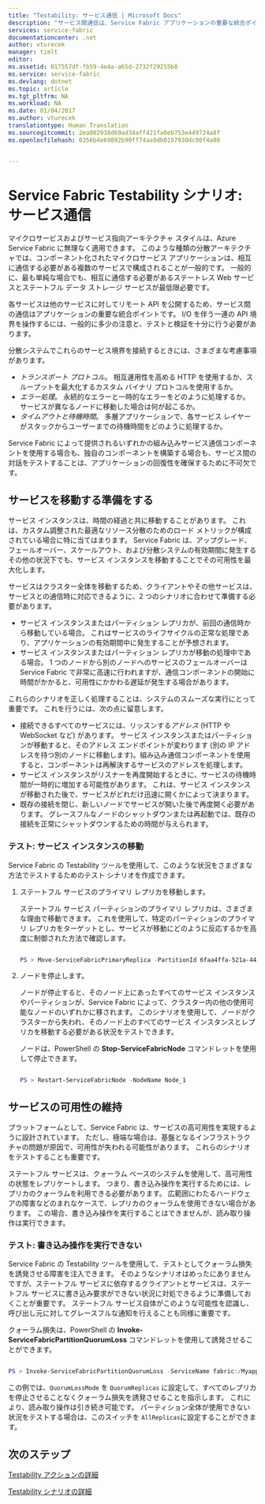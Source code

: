```yaml
---
title: "Testability: サービス通信 | Microsoft Docs"
description: "サービス間通信は、Service Fabric アプリケーションの重要な統合ポイントです。 この記事では、設計の考慮事項とテスト手法について説明します。"
services: service-fabric
documentationcenter: .net
author: vturecek
manager: timlt
editor: 
ms.assetid: 017557df-fb59-4e4a-a65d-2732f29255b8
ms.service: service-fabric
ms.devlang: dotnet
ms.topic: article
ms.tgt_pltfrm: NA
ms.workload: NA
ms.date: 01/04/2017
ms.author: vturecek
translationtype: Human Translation
ms.sourcegitcommit: 2ea002938d69ad34aff421fa0eb753e449724a8f
ms.openlocfilehash: 6356b4e69892b90ff74aa9db0157930dc00f4a08


---
```

# <a name="service-fabric-testability-scenarios-service-communication"></a>Service Fabric Testability シナリオ: サービス通信
マイクロサービスおよびサービス指向アーキテクチャ スタイルは、Azure Service Fabric に無理なく適用できます。 このような種類の分散アーキテクチャでは、コンポーネント化されたマイクロサービス アプリケーションは、相互に通信する必要がある複数のサービスで構成されることが一般的です。 一般的に、最も単純な場合でも、相互に通信する必要があるステートレス Web サービスとステートフル データ ストレージ サービスが最低限必要です。

各サービスは他のサービスに対してリモート API を公開するため、サービス間の通信はアプリケーションの重要な統合ポイントです。 I/O を伴う一連の API 境界を操作するには、一般的に多少の注意と、テストと検証を十分に行う必要があります。

分散システムでこれらのサービス境界を接続するときには、さまざまな考慮事項があります。

* *トランスポート プロトコル*。 相互運用性を高める HTTP を使用するか、スループットを最大化するカスタム バイナリ プロトコルを使用するか。
* *エラー処理*。 永続的なエラーと一時的なエラーをどのように処理するか。 サービスが異なるノードに移動した場合は何が起こるか。
* *タイムアウトと待機時間*。 多層アプリケーションで、各サービス レイヤーがスタックからユーザーまでの待機時間をどのように処理するか。

Service Fabric によって提供されるいずれかの組み込みサービス通信コンポーネントを使用する場合も、独自のコンポーネントを構築する場合も、サービス間の対話をテストすることは、アプリケーションの回復性を確保するために不可欠です。

## <a name="prepare-for-services-to-move"></a>サービスを移動する準備をする
サービス インスタンスは、時間の経過と共に移動することがあります。 これは、カスタム調整された最適なリソース分散のためのロード メトリックが構成されている場合に特に当てはまります。 Service Fabric は、アップグレード、フェールオーバー、スケールアウト、および分散システムの有効期間に発生するその他の状況下でも、サービス インスタンスを移動することでその可用性を最大化します。

サービスはクラスター全体を移動するため、クライアントやその他サービスは、サービスとの通信時に対応できるように、2 つのシナリオに合わせて準備する必要があります。

* サービス インスタンスまたはパーティション レプリカが、前回の通信時から移動している場合。 これはサービスのライフサイクルの正常な処理であり、アプリケーションの有効期間中に発生することが予想されます。
* サービス インスタンスまたはパーティション レプリカが移動の処理中である場合。 1 つのノードから別のノードへのサービスのフェールオーバーは Service Fabric で非常に高速に行われますが、通信コンポーネントの開始に時間がかかると、可用性にかかわる遅延が発生する場合があります。

これらのシナリオを正しく処理することは、システムのスムーズな実行にとって重要です。 これを行うには、次の点に留意します。

* 接続できるすべてのサービスには、リッスンする*アドレス* (HTTP や WebSocket など) があります。 サービス インスタンスまたはパーティションが移動すると、そのアドレス エンドポイントが変わります  (別の IP アドレスを持つ別のノードに移動します)。組み込み通信コンポーネントを使用すると、コンポーネントは再解決するサービスのアドレスを処理します。
* サービス インスタンスがリスナーを再度開始するときに、サービスの待機時間が一時的に増加する可能性があります。 これは、サービス インスタンスが移動された後で、サービスがどれだけ迅速に開くかによって決まります。
* 既存の接続を閉じ、新しいノードでサービスが開いた後で再度開く必要があります。 グレースフルなノードのシャットダウンまたは再起動では、既存の接続を正常にシャットダウンするための時間が与えられます。

### <a name="test-it-move-service-instances"></a>テスト: サービス インスタンスの移動
Service Fabric の Testability ツールを使用して、このような状況をさまざまな方法でテストするためのテスト シナリオを作成できます。

1. ステートフル サービスのプライマリ レプリカを移動します。
   
    ステートフル サービス パーティションのプライマリ レプリカは、さまざまな理由で移動できます。 これを使用して、特定のパーティションのプライマリ レプリカをターゲットとし、サービスが移動にどのように反応するかを高度に制御された方法で確認します。
   
    ```powershell
   
    PS > Move-ServiceFabricPrimaryReplica -PartitionId 6faa4ffa-521a-44e9-8351-dfca0f7e0466 -ServiceName fabric:/MyApplication/MyService
   
    ```
2. ノードを停止します。
   
    ノードが停止すると、そのノード上にあったすべてのサービス インスタンスやパーティションが、Service Fabric によって、クラスター内の他の使用可能なノードのいずれかに移されます。 このシナリオを使用して、ノードがクラスターから失われ、そのノード上のすべてのサービス インスタンスとレプリカを移動する必要がある状況をテストできます。
   
    ノードは、PowerShell の **Stop-ServiceFabricNode** コマンドレットを使用して停止できます。
   
    ```powershell
   
    PS > Restart-ServiceFabricNode -NodeName Node_1
   
    ```

## <a name="maintain-service-availability"></a>サービスの可用性の維持
プラットフォームとして、Service Fabric は、サービスの高可用性を実現するように設計されています。 ただし、極端な場合は、基盤となるインフラストラクチャの問題が原因で、可用性が失われる可能性があります。 これらのシナリオをテストすることも重要です。

ステートフル サービスは、クォーラム ベースのシステムを使用して、高可用性の状態をレプリケートします。 つまり、書き込み操作を実行するためには、レプリカのクォーラムを利用できる必要があります。 広範囲にわたるハードウェアの障害などのまれなケースで、レプリカのクォーラムを使用できない場合があります。 この場合、書き込み操作を実行することはできませんが、読み取り操作は実行できます。

### <a name="test-it-write-operation-unavailability"></a>テスト: 書き込み操作を実行できない
Service Fabric の Testability ツールを使用して、テストとしてクォーラム損失を誘発させる障害を注入できます。 そのようなシナリオはめったにありませんですが、ステートフル サービスに依存するクライアントとサービスは、ステートフル サービスに書き込み要求ができない状況に対処できるように準備しておくことが重要です。 ステートフル サービス自体がこのような可能性を認識し、呼び出し元に対してグレースフルな通知を行えることも同様に重要です。

クォーラム損失は、PowerShell の **Invoke-ServiceFabricPartitionQuorumLoss** コマンドレットを使用して誘発させることができます。

```powershell

PS > Invoke-ServiceFabricPartitionQuorumLoss -ServiceName fabric:/Myapplication/MyService -QuorumLossMode QuorumReplicas -QuorumLossDurationInSeconds 20

```

この例では、`QuorumLossMode` を `QuorumReplicas` に設定して、すべてのレプリカを停止させることなくクォーラム損失を誘発させることを指示します。 これにより、読み取り操作は引き続き可能です。 パーティション全体が使用できない状況をテストする場合は、このスイッチを `AllReplicas`に設定することができます。

## <a name="next-steps"></a>次のステップ
[Testability アクションの詳細](service-fabric-testability-actions.md)

[Testability シナリオの詳細](service-fabric-testability-scenarios.md)




<!--HONumber=Nov16_HO3-->


